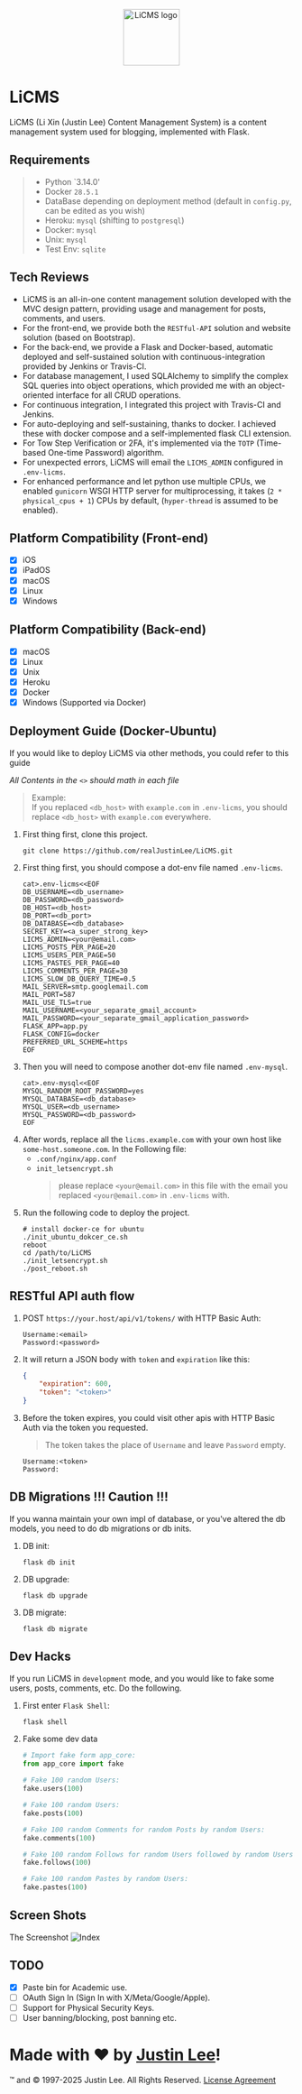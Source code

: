 <p align="center"><img width="100" src="app_core/static/img/logo.svg" alt="LiCMS logo"></p>

# LiCMS

LiCMS (Li Xin (Justin Lee) Content Management System) is a content management system used for blogging, implemented with
Flask.

## Requirements

> - Python `3.14.0'
> - Docker `28.5.1`
> - DataBase depending on deployment method (default in `config.py`, can be edited as you wish)
> - Heroku: `mysql` (shifting to `postgresql`)
> - Docker: `mysql`
> - Unix: `mysql`
> - Test Env: `sqlite`

## Tech Reviews

- LiCMS is an all-in-one content management solution developed with the MVC design pattern, providing usage and
  management for posts, comments, and users.
- For the front-end, we provide both the `RESTful-API` solution and website solution (based on Bootstrap).
- For the back-end, we provide a Flask and Docker-based, automatic deployed and self-sustained solution with
  continuous-integration provided by Jenkins or Travis-CI.
- For database management, I used SQLAlchemy to simplify the complex SQL queries into object operations, which provided
  me with an object-oriented interface for all CRUD operations.
- For continuous integration, I integrated this project with Travis-CI and Jenkins.
- For auto-deploying and self-sustaining, thanks to docker. I achieved these with docker compose and a self-implemented
  flask CLI extension.
- For Tow Step Verification or 2FA, it's implemented via the `TOTP` (Time-based One-time Password) algorithm.
- For unexpected errors, LiCMS will email the `LICMS_ADMIN` configured in `.env-licms`.
- For enhanced performance and let python use multiple CPUs, we enabled `gunicorn` WSGI HTTP server for multiprocessing, 
  it takes (`2 * physical_cpus + 1`) CPUs by default, (`hyper-thread` is assumed to be enabled).

## Platform Compatibility (Front-end)

- [x] iOS
- [x] iPadOS
- [x] macOS
- [x] Linux
- [x] Windows

## Platform Compatibility (Back-end)

- [x] macOS
- [x] Linux
- [x] Unix
- [x] Heroku
- [x] Docker
- [x] Windows (Supported via Docker)

## Deployment Guide (Docker-Ubuntu)

If you would like to deploy LiCMS via other methods, you could refer to this guide

*All Contents in the `<>` should math in each file*
> Example:  
> If you replaced `<db_host>` with `example.com` in `.env-licms`, you should replace `<db_host>` with `example.com`
> everywhere.

1. First thing first, clone this project.
   ```shell script
   git clone https://github.com/realJustinLee/LiCMS.git
   ```
1. First thing first, you should compose a dot-env file named `.env-licms`.
   ```shell
   cat>.env-licms<<EOF
   DB_USERNAME=<db_username>
   DB_PASSWORD=<db_password>
   DB_HOST=<db_host>
   DB_PORT=<db_port>
   DB_DATABASE=<db_database>
   SECRET_KEY=<a_super_strong_key>
   LICMS_ADMIN=<your@email.com>
   LICMS_POSTS_PER_PAGE=20
   LICMS_USERS_PER_PAGE=50
   LICMS_PASTES_PER_PAGE=40
   LICMS_COMMENTS_PER_PAGE=30
   LICMS_SLOW_DB_QUERY_TIME=0.5
   MAIL_SERVER=smtp.googlemail.com
   MAIL_PORT=587
   MAIL_USE_TLS=true
   MAIL_USERNAME=<your_separate_gmail_account>
   MAIL_PASSWORD=<your_separate_gmail_application_password>
   FLASK_APP=app.py
   FLASK_CONFIG=docker
   PREFERRED_URL_SCHEME=https
   EOF
   ```
1. Then you will need to compose another dot-env file named `.env-mysql`.
   ```shell
   cat>.env-mysql<<EOF
   MYSQL_RANDOM_ROOT_PASSWORD=yes
   MYSQL_DATABASE=<db_database>
   MYSQL_USER=<db_username>
   MYSQL_PASSWORD=<db_password>     
   EOF
   ```
1. After words, replace all the `licms.example.com` with your own host like `some-host.someone.com`. In the Following
   file:
    - `.conf/nginx/app.conf`
    - `init_letsencrypt.sh`
      > please replace `<your@email.com>` in this file with the email you replaced `<your@email.com>` in `.env-licms`
      with.
1. Run the following code to deploy the project.
    ```shell
    # install docker-ce for ubuntu
    ./init_ubuntu_dokcer_ce.sh
    reboot
    cd /path/to/LiCMS
    ./init_letsencrypt.sh
    ./post_reboot.sh
    ```

## RESTful API auth flow

1. POST `https://your.host/api/v1/tokens/` with HTTP Basic Auth:
    ```text
    Username:<email>    
    Password:<password>
    ```
1. It will return a JSON body with `token` and `expiration` like this:
    ```json
    {
        "expiration": 600,
        "token": "<token>"
    }
    ```
1. Before the token expires, you could visit other apis with HTTP Basic Auth via the token you requested.
   > The token takes the place of `Username` and leave `Password` empty.
    ```text
    Username:<token>    
    Password:
    ```

## DB Migrations !!! Caution !!!

If you wanna maintain your own impl of database, or you've altered the db models, you need to do db migrations or db
inits.

1. DB init:
    ```shell
    flask db init
    ```
1. DB upgrade:
    ```shell
    flask db upgrade
    ```
1. DB migrate:
    ```shell
    flask db migrate
    ```

## Dev Hacks

If you run LiCMS in `development` mode, and you would like to fake some users, posts, comments, etc. Do the following.

1. First enter `Flask Shell`:
    ```shell script
    flask shell
    ```
1. Fake some dev data
    ```python
    # Import fake form app_core:
    from app_core import fake
       
    # Fake 100 random Users:
    fake.users(100)
   
    # Fake 100 random Users:
    fake.posts(100)
   
    # Fake 100 random Comments for random Posts by random Users:
    fake.comments(100)
   
    # Fake 100 random Follows for random Users followed by random Users:
    fake.follows(100)
   
    # Fake 100 random Pastes by random Users:
    fake.pastes(100)
    ```

## Screen Shots

The Screenshot
![Index](screenshot/index.png)

## TODO

- [X] Paste bin for Academic use.
- [ ] OAuth Sign In (Sign In with X/Meta/Google/Apple).
- [ ] Support for Physical Security Keys.
- [ ] User banning/blocking, post banning etc.

# Made with ❤ by [Justin Lee](https://github.com/realJustinLee)!

™ and © 1997-2025 Justin Lee. All Rights Reserved. [License Agreement](./LICENSE)
